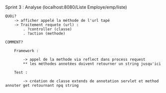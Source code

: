 
Sprint 3 : Analyse  (localhost:8080/Liste Employe/emp/liste)

    QUOi?
        -> afficher appelé la méthode de l'url tapé 
        -> Traitement requete (url) :
            . ?controller (classe)
            . ?action (methode)

    COMMENT?

        Framework :

            -> appel de la methode via reflect dans process request 
            ** les méthodes annotées doivent retourner un string jusqu'ici

        Test : 

            -> création de classe extends de annotation servlet et method annoter get retournant npq string

       
          